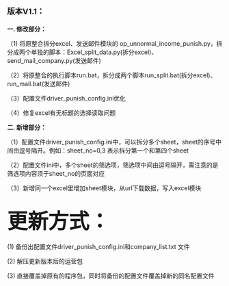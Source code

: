 # <font size=4>版本V1.1：</font>

**一. 修改部分：**

（1) 将原整合拆分excel、发送邮件模块的
op\_unnormal\_income\_punish.py，拆分成两个单独的脚本：Excel\_split\_data.py(拆分excel)、send\_mail\_company.py(发送邮件)

（2）将原整合的执行脚本run.bat，拆分成两个脚本run\_split.bat(拆分excel)、run\_mail.bat(发送邮件)

（3）配置文件driver\_punish\_config.ini优化

（4）修复excel有无标题的选择读取问题

**二. 新增部分：**

（1）配置文件driver_punish\_config.ini中，可以拆分多个sheet，sheet的序号中间由逗号隔开。例如：sheet\_no=0,3 表示拆分第一个和第四个sheet

（2）配置文件ini中，多个sheet的筛选项，筛选项中间由逗号隔开，需注意的是筛选项内容须于sheet\_no的页面对应

（3）新增同一个excel里增加sheet模块，从url下载数据，写入excel模块




## <font size=12>更新方式：</font>

(1) 备份出配置文件driver\_punish\_config.ini和company_list.txt 文件

(2) 解压更新版本后的运营包

(3) 直接覆盖掉原有的程序包，同时将备份的配置文件覆盖掉新的同名配置文件

